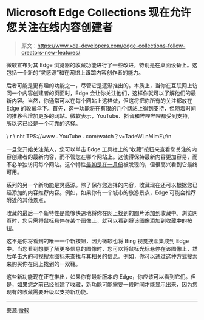 # Microsoft Edge Collections 现在允许您关注在线内容创建者

> 原文：<https://www.xda-developers.com/edge-collections-follow-creators-new-features/>

微软宣布对其 Edge 浏览器的收藏功能进行了一些改进，特别是在桌面设备上。这包括一个新的“灵感源”和在网络上跟踪内容创作者的能力。

后者可能是更有趣的功能之一，尽管它是逐渐推出的。本质上，当你在互联网上访问一个内容创建者的页面时，Edge 会让你关注他们，这样你就可以了解他们的最新内容。当然，你通常可以在每个网站上这样做，但这将把你所有的关注都放在 Edge 的收藏伞下。首先，这一功能将在有限的几个网站上得到支持，但随着时间的推移会增加更多的网站。微软表示，YouTube、抖音和哔哩哔哩都受到支持，所以这已经是一个可靠的选择。

\ r \ nht TPS://www . YouTube . com/watch？v=TadeWLnMimE\r\n

一旦您开始关注某人，您可以单击 Edge 工具栏上的“收藏”按钮来查看您关注的内容创建者的最新内容，而不管您在哪个网站上。这使得保持最新内容更加容易，而不必单独访问每个网站。这个特性[最初是在一月份](https://www.xda-developers.com/microsoft-edge-testing-rss-feed-follow-youtube-creators/)被发现的，但很高兴看到它最终可用。

系列的另一个新功能是灵感源。除了保存您选择的内容，收藏现在还可以根据您已经添加的内容推荐内容。例如，如果你有一个城市的旅游景点，Edge 可能会推荐附近的其他景点。

收藏的最后一个新特性是能够快速地将你在网上找到的图片添加到收藏中。浏览网页时，您只需将鼠标悬停在某个图像上，就可以看到将该图像添加到收藏中的按钮。

这不是你将看到的唯一一个新按钮，因为微软也将 Bing 视觉搜索集成到 Edge 中。当您看到想要了解更多信息的图像时，您可以将鼠标光标悬停在该图像上，然后单击大的可视搜索图标来查找与其相关的信息。例如，你可以通过这种方式搜索来购买你在网上找到的一双鞋。

这些新功能现在正在推出，如果你有最新版本的 Edge，你应该可以看到它们。但是，如果您之前已经创建了收藏，新功能可能需要一段时间才能显示出来，因为您现有的收藏需要升级以支持新功能。

* * *

来源:[微软](https://blogs.windows.com/windowsexperience/2022/06/28/upgrades-coming-to-collections-in-microsoft-edge/)